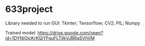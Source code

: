 # 633project
Library needed to run GUI: Tkinter; Tensorflow; CV2; PIL; Numpy 

Trained model: https://drive.google.com/open?id=1DYNjOjcKrKQjYFguFLTilkVJBRqSVhVM
